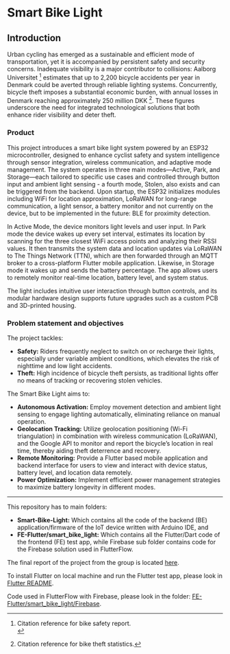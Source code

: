 # Smart Bike Light

## Introduction

Urban cycling has emerged as a sustainable and efficient mode of transportation, yet it is accompanied by persistent safety and security concerns. Inadequate visibility is a major contributor to collisions: Aalborg Universitet [^bike-safety-report] estimates that up to 2,200 bicycle accidents per year in Denmark could be averted through reliable lighting systems. Concurrently, bicycle theft imposes a substantial economic burden, with annual losses in Denmark reaching approximately 250 million DKK [^bike-theft-statistics]. These figures underscore the need for integrated technological solutions that both enhance rider visibility and deter theft.

### Product

This project introduces a smart bike light system powered by an ESP32 microcontroller, designed to enhance cyclist safety and system intelligence through sensor integration, wireless communication, and adaptive mode management. The system operates in three main modes—Active, Park, and Storage—each tailored to specific use cases and controlled through button input and ambient light sensing - a fourth mode, Stolen, also exists and can be triggered from the backend. Upon startup, the ESP32 initializes modules including WiFi for location approximation, LoRaWAN for long-range communication, a light sensor, a battery monitor and not currently on the device, but to be implemented in the future: BLE for proximity detection. 

In Active Mode, the device monitors light levels and user input. In Park mode the device wakes up every set interval, estimates its location by scanning for the three closest WiFi access points and analyzing their RSSI values. It then transmits the system data and location updates via LoRaWAN to The Things Network (TTN), which are then forwarded through an MQTT broker to a cross-platform Flutter mobile application. Likewise, in Storage mode it wakes up and sends the battery percentage. The app allows users to remotely monitor real-time location, battery level, and system status.

The light includes intuitive user interaction through button controls, and its modular hardware design supports future upgrades such as a custom PCB and 3D-printed housing.

### Problem statement and objectives

The project tackles:

- **Safety:** Riders frequently neglect to switch on or recharge their lights, especially under variable ambient conditions, which elevates the risk of nighttime and low light accidents.
- **Theft:** High incidence of bicycle theft persists, as traditional lights offer no means of tracking or recovering stolen vehicles.

The Smart Bike Light aims to:

- **Autonomous Activation:** Employ movement detection and ambient light sensing to engage lighting automatically, eliminating reliance on manual operation.
- **Geolocation Tracking:** Utilize geolocation positioning (Wi-Fi triangulation) in combination with wireless communication (LoRaWAN), and the Google API to monitor and report the bicycle’s location in real time, thereby aiding theft deterrence and recovery.
- **Remote Monitoring:** Provide a Flutter based mobile application and backend interface for users to view and interact with device status, battery level, and location data remotely.
- **Power Optimization:** Implement efficient power management strategies to maximize battery longevity in different modes.


[^bike-safety-report]: Citation reference for bike safety report.<br>
[^bike-theft-statistics]: Citation reference for bike theft statistics.

---
This repository has to main folders:
- **Smart-Bike-Light:** Which contains all the code of the backend (BE) application/firmware of the IoT device written with Arduino IDE, and
- **FE-Flutter/smart_bike_light:** Which contains all the Flutter/Dart code of the frontend (FE) test app, while Firebase sub folder contains code for the Firebase solution used in FlutterFlow.

The final report of the project from the group is located [here](34346_IoT_smart_bike_light___group_3.pdf).

To install Flutter on local machine and run the Flutter test app, please look in [Flutter README](FE-Flutter/smart_bike_light/README.md).

Code used in FlutterFlow with Firebase, please look in the folder: [FE-Flutter/smart_bike_light/Firebase](FE-Flutter/smart_bike_light/Firebase).

